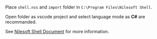 Place `shell.nss` and `import` folder in `C:\Program Files\Nilesoft Shell`.

Open folder as vscode project and select language mode as **C#** are recommanded.

See [Nilesoft Shell Document](https://nilesoft.org/docs) for more information.